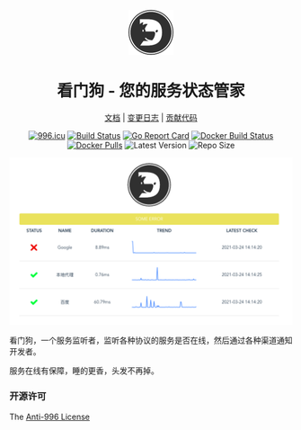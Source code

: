 <div align="center">
<p>
    <img width="80" src="./logo.png">
</p>

<h1>看门狗 - 您的服务状态管家</h1>

[文档](docs.md) |
[变更日志](CHANGELOG.md) |
[贡献代码](CONTRIBUTING.md)

[![996.icu](https://img.shields.io/badge/link-996.icu-red.svg)](https://996.icu)
[![Build Status](https://github.com/axetroy/watchdog/workflows/ci/badge.svg)](https://github.com/axetroy/watchdog/actions)
[![Go Report Card](https://goreportcard.com/badge/github.com/axetroy/watchdog)](https://goreportcard.com/report/github.com/axetroy/watchdog)
[![Docker Build Status](https://img.shields.io/docker/cloud/build/axetroy/watchdog)](https://hub.docker.com/r/axetroy/watchdog/builds)
[![Docker Pulls](https://img.shields.io/docker/pulls/axetroy/watchdog)](https://hub.docker.com/r/axetroy/watchdog/builds)
![Latest Version](https://img.shields.io/github/v/release/axetroy/watchdog.svg)
![Repo Size](https://img.shields.io/github/repo-size/axetroy/watchdog.svg)

![screenshot](./screenshot.png)

</div>

看门狗，一个服务监听者，监听各种协议的服务是否在线，然后通过各种渠道通知开发者。

服务在线有保障，睡的更香，头发不再掉。

### 开源许可

The [Anti-996 License](LICENSE)
